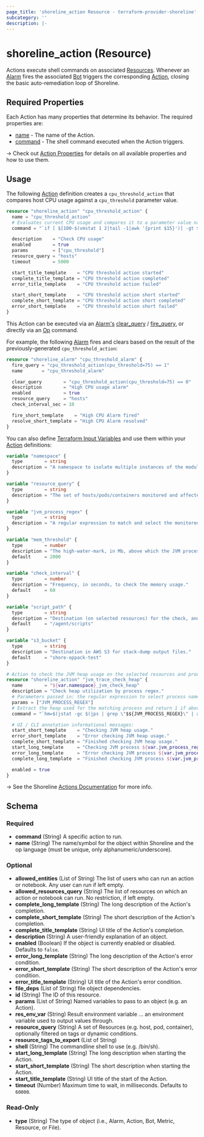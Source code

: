 ```yaml
---
page_title: 'shoreline_action Resource - terraform-provider-shoreline'
subcategory: ''
description: |-
---
```


# shoreline_action (Resource)

Actions execute shell commands on associated [Resources](https://docs.shoreline.io/platform/resources). Whenever an [Alarm](https://docs.shoreline.io/alarms) fires the associated [Bot](https://docs.shoreline.io/bots) triggers the corresponding [Action](https://docs.shoreline.io/actions), closing the basic auto-remediation loop of
Shoreline.

## Required Properties

Each Action has many properties that determine its behavior. The required properties are:

- [name](https://docs.shoreline.io/actions/properties#name) - The name of the Action.
- [command](https://docs.shoreline.io/actions/properties#command) - The shell command executed when the Action triggers.

-> Check out [Action Properties](https://docs.shoreline.io/actions/properties) for details on all available properties and how to use them.

## Usage

The following [Action](https://docs.shoreline.io/actions) definition creates a `cpu_threshold_action` that compares host CPU usage against a `cpu_threshold` parameter value.

```terraform
resource "shoreline_action" "cpu_threshold_action" {
  name = "cpu_threshold_action"
  # Evaluates current CPU usage and compares it to a parameter value named $cpu_threshold
  command = "`if [ $[100-$(vmstat 1 2|tail -1|awk '{print $15}')] -gt $cpu_threshold ]; then exit 1; fi`"

  description    = "Check CPU usage"
  enabled        = true
  params         = ["cpu_threshold"]
  resource_query = "hosts"
  timeout        = 5000

  start_title_template    = "CPU threshold action started"
  complete_title_template = "CPU threshold action completed"
  error_title_template    = "CPU threshold action failed"

  start_short_template    = "CPU threshold action short started"
  complete_short_template = "CPU threshold action short completed"
  error_short_template    = "CPU threshold action short failed"
}
```

This Action can be executed via an [Alarm's](https://docs.shoreline.io/alarms) [clear_query](https://docs.shoreline.io/alarms/properties#clear_query)
/ [fire_query](https://docs.shoreline.io/alarms/properties#fire_query), or directly via an [Op](https://docs.shoreline.io/op) command.

For example, the following [Alarm](https://docs.shoreline.io/alarms) fires and clears based on the result of the previously-generated `cpu_threshold_action`:

```terraform
resource "shoreline_alarm" "cpu_threshold_alarm" {
  fire_query = "cpu_threshold_action(cpu_threshold=75) == 1"
  name       = "cpu_threshold_alarm"

  clear_query        = "cpu_threshold_action(cpu_threshold=75) == 0"
  description        = "High CPU usage alarm"
  enabled            = true
  resource_query     = "hosts"
  check_interval_sec = 10

  fire_short_template    = "High CPU Alarm fired"
  resolve_short_template = "High CPU Alarm resolved"
}
```

You can also define [Terraform Input Variables](https://www.terraform.io/docs/language/values/variables.html) and use them within your [Action](https://docs.shoreline.io/actions) definitions:

```terraform
variable "namespace" {
  type        = string
  description = "A namespace to isolate multiple instances of the module with different parameters."
}

variable "resource_query" {
  type        = string
  description = "The set of hosts/pods/containers monitored and affected by this module."
}

variable "jvm_process_regex" {
  type        = string
  description = "A regular expression to match and select the monitored Java processes."
}

variable "mem_threshold" {
  type        = number
  description = "The high-water-mark, in Mb, above which the JVM process stack-trace is dumped."
  default     = 2000
}

variable "check_interval" {
  type        = number
  description = "Frequency, in seconds, to check the memory usage."
  default     = 60
}

variable "script_path" {
  type        = string
  description = "Destination (on selected resources) for the check, and stack-dump scripts."
  default     = "/agent/scripts"
}

variable "s3_bucket" {
  type        = string
  description = "Destination in AWS S3 for stack-dump output files."
  default     = "shore-oppack-test"
}
```

```terraform
# Action to check the JVM heap usage on the selected resources and process.
resource "shoreline_action" "jvm_trace_check_heap" {
  name        = "${var.namespace}_jvm_check_heap"
  description = "Check heap utilization by process regex."
  # Parameters passed in: the regular expression to select process name.
  params = ["JVM_PROCESS_REGEX"]
  # Extract the heap used for the matching process and return 1 if above threshold.
  command = "`hm=$(jstat -gc $(jps | grep \"$${JVM_PROCESS_REGEX}\" | awk '{print $1}') | tail -n 1 | awk '{split($0,a,\" \"); sum=a[3]+a[4]+a[6]+a[8]; print sum/1024}'); hm=$${hm%.*}; if [ $hm -gt ${var.mem_threshold} ]; then echo \"heap memory $hm MB > threshold ${var.mem_threshold} MB\"; exit 1; fi`"

  # UI / CLI annotation informational messages:
  start_short_template    = "Checking JVM heap usage."
  error_short_template    = "Error checking JVM heap usage."
  complete_short_template = "Finished checking JVM heap usage."
  start_long_template     = "Checking JVM process ${var.jvm_process_regex} heap usage."
  error_long_template     = "Error checking JVM process ${var.jvm_process_regex} heap usage."
  complete_long_template  = "Finished checking JVM process ${var.jvm_process_regex} heap usage."

  enabled = true
}
```

-> See the Shoreline [Actions Documentation](https://docs.shoreline.io/actions) for more info.

<!-- schema generated by tfplugindocs -->
## Schema

### Required

- **command** (String) A specific action to run.
- **name** (String) The name/symbol for the object within Shoreline and the op language (must be unique, only alphanumeric/underscore).

### Optional

- **allowed_entities** (List of String) The list of users who can run an action or notebook. Any user can run if left empty.
- **allowed_resources_query** (String) The list of resources on which an action or notebook can run. No restriction, if left empty.
- **complete_long_template** (String) The long description of the Action's completion.
- **complete_short_template** (String) The short description of the Action's completion.
- **complete_title_template** (String) UI title of the Action's completion.
- **description** (String) A user-friendly explanation of an object.
- **enabled** (Boolean) If the object is currently enabled or disabled. Defaults to `false`.
- **error_long_template** (String) The long description of the Action's error condition.
- **error_short_template** (String) The short description of the Action's error condition.
- **error_title_template** (String) UI title of the Action's error condition.
- **file_deps** (List of String) file object dependencies.
- **id** (String) The ID of this resource.
- **params** (List of String) Named variables to pass to an object (e.g. an Action).
- **res_env_var** (String) Result environment variable ... an environment variable used to output values through.
- **resource_query** (String) A set of Resources (e.g. host, pod, container), optionally filtered on tags or dynamic conditions.
- **resource_tags_to_export** (List of String)
- **shell** (String) The commandline shell to use (e.g. /bin/sh).
- **start_long_template** (String) The long description when starting the Action.
- **start_short_template** (String) The short description when starting the Action.
- **start_title_template** (String) UI title of the start of the Action.
- **timeout** (Number) Maximum time to wait, in milliseconds. Defaults to `60000`.

### Read-Only

- **type** (String) The type of object (i.e., Alarm, Action, Bot, Metric, Resource, or File).
